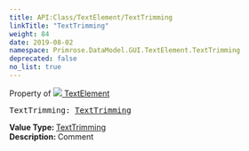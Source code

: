 ```yaml
---
title: API:Class/TextElement/TextTrimming
linkTitle: "TextTrimming"
weight: 84
date: 2019-08-02
namespace: Primrose.DataModel.GUI.TextElement.TextTrimming
deprecated: false
no_list: true
---
```

Property of <a href="/docs/api-reference/Class/TextElement"><img src="/icons/silk/default.png"/>&nbsp;TextElement</a>
<pre class="method-declaration">
TextTrimming: <a class="type" href="/docs/api-reference/Enum/TextTrimming">TextTrimming</a></pre>
<b>Value Type: </b>
<a class="type" href="/docs/api-reference/Enum/TextTrimming">TextTrimming</a>
<br/>
<b>Description: </b>
Comment

